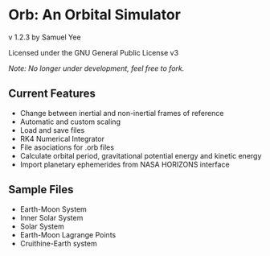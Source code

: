 Orb: An Orbital Simulator
=========================
v 1.2.3
by Samuel Yee

Licensed under the GNU General Public License v3

_Note: No longer under development, feel free to fork._

Current Features
---------------------------------

* Change between inertial and non-inertial frames of reference
* Automatic and custom scaling
* Load and save files
* RK4 Numerical Integrator
* File asociations for .orb files
* Calculate orbital period, gravitational potential energy and kinetic energy
* Import planetary ephemerides from NASA HORIZONS interface


Sample Files
----------------------------

* Earth-Moon System
* Inner Solar System
* Solar System
* Earth-Moon Lagrange Points
* Cruithine-Earth system